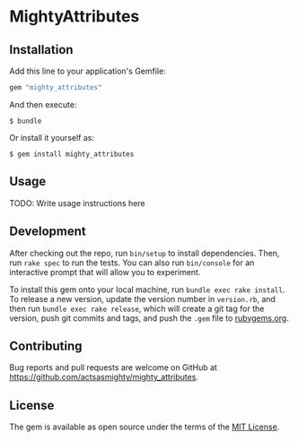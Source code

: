 # MightyAttributes

## Installation

Add this line to your application's Gemfile:

```ruby
gem "mighty_attributes"
```

And then execute:

    $ bundle

Or install it yourself as:

    $ gem install mighty_attributes

## Usage

TODO: Write usage instructions here

## Development

After checking out the repo, run `bin/setup` to install dependencies. Then, run `rake spec` to run the tests. You can also run `bin/console` for an interactive prompt that will allow you to experiment.

To install this gem onto your local machine, run `bundle exec rake install`. To release a new version, update the version number in `version.rb`, and then run `bundle exec rake release`, which will create a git tag for the version, push git commits and tags, and push the `.gem` file to [rubygems.org](https://rubygems.org).

## Contributing

Bug reports and pull requests are welcome on GitHub at https://github.com/actsasmighty/mighty_attributes.


## License

The gem is available as open source under the terms of the [MIT License](http://opensource.org/licenses/MIT).

